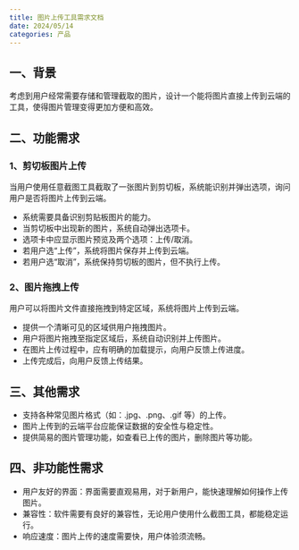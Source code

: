 ```yaml
---
title: 图片上传工具需求文档
date: 2024/05/14
categories: 产品
---
```


## 一、背景

考虑到用户经常需要存储和管理截取的图片，设计一个能将图片直接上传到云端的工具，使得图片管理变得更加方便和高效。

## 二、功能需求

### 1、剪切板图片上传

当用户使用任意截图工具截取了一张图片到剪切板，系统能识别并弹出选项，询问用户是否将图片上传到云端。

- 系统需要具备识别剪贴板图片的能力。
- 当剪切板中出现新的图片，系统自动弹出选项卡。
- 选项卡中应显示图片预览及两个选项：上传/取消。
- 若用户选“上传”，系统将图片保存并上传到云端。
- 若用户选“取消”，系统保持剪切板的图片，但不执行上传。

### 2、图片拖拽上传

用户可以将图片文件直接拖拽到特定区域，系统将图片上传到云端。

- 提供一个清晰可见的区域供用户拖拽图片。
- 用户将图片拖拽至指定区域后，系统自动识别并上传图片。
- 在图片上传过程中，应有明确的加载提示，向用户反馈上传进度。
- 上传完成后，向用户反馈上传结果。

## 三、其他需求

- 支持各种常见图片格式（如：.jpg、.png、.gif 等）的上传。
- 图片上传到的云端平台应能保证数据的安全性与稳定性。
- 提供简易的图片管理功能，如查看已上传的图片，删除图片等功能。

## 四、非功能性需求

- 用户友好的界面：界面需要直观易用，对于新用户，能快速理解如何操作上传图片。
- 兼容性：软件需要有良好的兼容性，无论用户使用什么截图工具，都能稳定运行。
- 响应速度：图片上传的速度需要快，用户体验须流畅。
